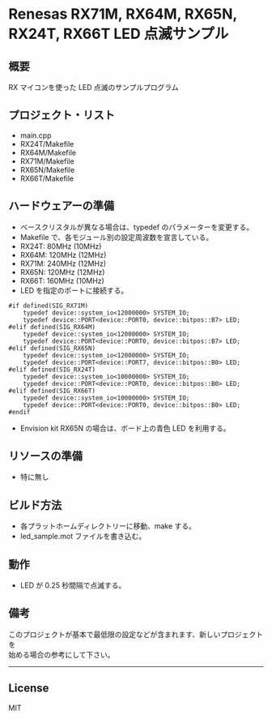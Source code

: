 Renesas RX71M, RX64M, RX65N, RX24T, RX66T LED 点滅サンプル
=========

## 概要
RX マイコンを使った LED 点滅のサンプルプログラム
   
## プロジェクト・リスト
 - main.cpp
 - RX24T/Makefile
 - RX64M/Makefile
 - RX71M/Makefile
 - RX65N/Makefile
 - RX66T/Makefile
   
## ハードウェアーの準備
 - ベースクリスタルが異なる場合は、typedef のパラメーターを変更する。
 - Makefile で、各モジュール別の設定周波数を宣言している。
 - RX24T:  80MHz (10MHz)
 - RX64M: 120MHz (12MHz)
 - RX71M: 240MHz (12MHz)
 - RX65N: 120MHz (12MHz)
 - RX66T: 160MHz (10MHz)
 - LED を指定のポートに接続する。
```
#if defined(SIG_RX71M)
	typedef device::system_io<12000000> SYSTEM_IO;
	typedef device::PORT<device::PORT0, device::bitpos::B7> LED;
#elif defined(SIG_RX64M)
	typedef device::system_io<12000000> SYSTEM_IO;
	typedef device::PORT<device::PORT0, device::bitpos::B7> LED;
#elif defined(SIG_RX65N)
	typedef device::system_io<12000000> SYSTEM_IO;
	typedef device::PORT<device::PORT7, device::bitpos::B0> LED;
#elif defined(SIG_RX24T)
	typedef device::system_io<10000000> SYSTEM_IO;
	typedef device::PORT<device::PORT0, device::bitpos::B0> LED;
#elif defined(SIG_RX66T)
	typedef device::system_io<10000000> SYSTEM_IO;
	typedef device::PORT<device::PORT0, device::bitpos::B0> LED;
#endif
```
 - Envision kit RX65N の場合は、ボード上の青色 LED を利用する。
   
## リソースの準備
 - 特に無し
   
## ビルド方法
 - 各プラットホームディレクトリーに移動、make する。
 - led_sample.mot ファイルを書き込む。
   
## 動作
 - LED が 0.25 秒間隔で点滅する。
    
## 備考
このプロジェクトが基本で最低限の設定などが含まれます、新しいプロジェクトを   
始める場合の参考にして下さい。   
   
-----
   
License
----

MIT
